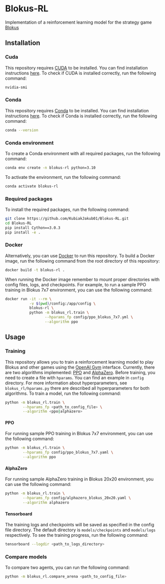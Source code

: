 # Blokus-RL
Implementation of a reinforcement learning model for the strategy game [Blokus](https://scheherazade.znadplanszy.pl/2018/03/31/blokus/)

## Installation

### Cuda

This repository requires [CUDA](https://developer.nvidia.com/cuda-zone) to be installed. You can find installation instructions [here](https://docs.nvidia.com/cuda/cuda-installation-guide-linux/index.html). To check if CUDA is installed correctly, run the following command:
```bash
nvidia-smi
```

### Conda
This repository requires [Conda](https://docs.conda.io/en/latest/) to be installed. You can find installation instructions [here](https://docs.conda.io/projects/conda/en/latest/user-guide/install/). To check if Conda is installed correctly, run the following command:
```bash
conda --version
```

### Conda environment
To create a Conda environment with all required packages, run the following command:
```bash
conda env create -n blokus-rl python=3.10
```

To activate the environment, run the following command:
```bash
conda activate blokus-rl
```

### Required packages
To install the required packages, run the following command:
```bash
git clone https://github.com/KubiakJakub01/Blokus-RL.git
cd Blokus-RL
pip install Cython==3.0.3
pip install -e .
```

### Docker
Alternatively, you can use [Docker](https://www.docker.com/) to run this repository. To build a Docker image, run the following command from the root directory of this repository:
```bash
docker build -t blokus-rl .
```

When running the Docker image remember to mount proper directories with config files, logs, and checkpoints. For example, to run a sample PPO training in Blokus $7$x$7$ environment, you can use the following command:
```bash
docker run -it --rm \
           -v $(pwd)/config:/app/config \
           blokus-rl \
           python -m blokus_rl.train \
                  --hparams_fp config/ppo_blokus_7x7.yml \
                  --algorithm ppo
```

## Usage

### Training

This repository allows you to train a reinforcement learning model to play Blokus and other games using the [OpenAI Gym](https://gym.openai.com/) interface. Currently, there are two algorithms implemented: [PPO](https://arxiv.org/abs/1707.06347) and [AlphaZero](https://arxiv.org/abs/1712.01815). Before training, you need to create a file with `hparams`. You can find an example in `config` directory. For more information about hyperparameters, see `blokus_rl/hparams.py` there are described all hyperparameters for both algorithms. To train a model, run the following command:
```bash
python -m blokus_rl.train \
        --hparams_fp <path_to_config_file> \
        --algorithm <ppo|alphazero>
```

#### PPO

For running sample PPO training in Blokus $7$x$7$ environment, you can use the following command:
```bash
python -m blokus_rl.train \
        --hparams_fp config/ppo_blokus_7x7.yaml \
        --algorithm ppo
```

#### AlphaZero

For running sample AlphaZero training in Blokus $20$x$20$ environment, you can use the following command:
```bash
python -m blokus_rl.train \
        --hparams_fp config/alphazero_blokus_20x20.yaml \
        --algorithm alphazero
```

#### Tensorboard

The training logs and checkpoints will be saved as specified in the config file directory. The default directory is `models/checkpoints` and `models/logs` respectively. To see the training progress, run the following command:
```bash
tensorboard --logdir <path_to_logs_directory>
```

### Compare models

To compare two agents, you can run the following command:
```bash
python -m blokus_rl.compare_arena <path_to_config_file> 
```
